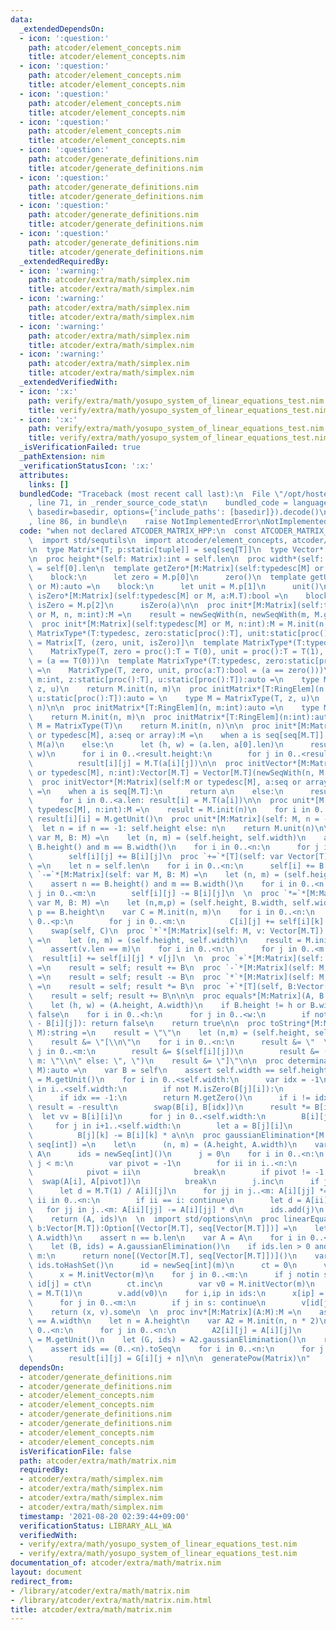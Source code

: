 ```yaml
---
data:
  _extendedDependsOn:
  - icon: ':question:'
    path: atcoder/element_concepts.nim
    title: atcoder/element_concepts.nim
  - icon: ':question:'
    path: atcoder/element_concepts.nim
    title: atcoder/element_concepts.nim
  - icon: ':question:'
    path: atcoder/element_concepts.nim
    title: atcoder/element_concepts.nim
  - icon: ':question:'
    path: atcoder/element_concepts.nim
    title: atcoder/element_concepts.nim
  - icon: ':question:'
    path: atcoder/generate_definitions.nim
    title: atcoder/generate_definitions.nim
  - icon: ':question:'
    path: atcoder/generate_definitions.nim
    title: atcoder/generate_definitions.nim
  - icon: ':question:'
    path: atcoder/generate_definitions.nim
    title: atcoder/generate_definitions.nim
  - icon: ':question:'
    path: atcoder/generate_definitions.nim
    title: atcoder/generate_definitions.nim
  _extendedRequiredBy:
  - icon: ':warning:'
    path: atcoder/extra/math/simplex.nim
    title: atcoder/extra/math/simplex.nim
  - icon: ':warning:'
    path: atcoder/extra/math/simplex.nim
    title: atcoder/extra/math/simplex.nim
  - icon: ':warning:'
    path: atcoder/extra/math/simplex.nim
    title: atcoder/extra/math/simplex.nim
  - icon: ':warning:'
    path: atcoder/extra/math/simplex.nim
    title: atcoder/extra/math/simplex.nim
  _extendedVerifiedWith:
  - icon: ':x:'
    path: verify/extra/math/yosupo_system_of_linear_equations_test.nim
    title: verify/extra/math/yosupo_system_of_linear_equations_test.nim
  - icon: ':x:'
    path: verify/extra/math/yosupo_system_of_linear_equations_test.nim
    title: verify/extra/math/yosupo_system_of_linear_equations_test.nim
  _isVerificationFailed: true
  _pathExtension: nim
  _verificationStatusIcon: ':x:'
  attributes:
    links: []
  bundledCode: "Traceback (most recent call last):\n  File \"/opt/hostedtoolcache/Python/3.10.1/x64/lib/python3.10/site-packages/onlinejudge_verify/documentation/build.py\"\
    , line 71, in _render_source_code_stat\n    bundled_code = language.bundle(stat.path,\
    \ basedir=basedir, options={'include_paths': [basedir]}).decode()\n  File \"/opt/hostedtoolcache/Python/3.10.1/x64/lib/python3.10/site-packages/onlinejudge_verify/languages/nim.py\"\
    , line 86, in bundle\n    raise NotImplementedError\nNotImplementedError\n"
  code: "when not declared ATCODER_MATRIX_HPP:\n  const ATCODER_MATRIX_HPP* = 1\n\
    \  import std/sequtils\n  import atcoder/element_concepts, atcoder/generate_definitions\n\
    \n  type Matrix*[T; p:static[tuple]] = seq[seq[T]]\n  type Vector*[T] = seq[T]\n\
    \n  proc height*(self: Matrix):int = self.len\n  proc width*(self: Matrix):int\
    \ = self[0].len\n  template getZero*[M:Matrix](self:typedesc[M] or M):auto =\n\
    \    block:\n      let zero = M.p[0]\n      zero()\n  template getUnit*[M:Matrix](self:typedesc[M]\
    \ or M):auto =\n    block:\n      let unit = M.p[1]\n      unit()\n  template\
    \ isZero*[M:Matrix](self:typedesc[M] or M, a:M.T):bool =\n    block:\n      let\
    \ isZero = M.p[2]\n      isZero(a)\n\n  proc init*[M:Matrix](self:typedesc[M]\
    \ or M, n, m:int):M =\n    result = newSeqWith(n, newSeqWith(m, M.getZero()))\n\
    \  proc init*[M:Matrix](self:typedesc[M] or M, n:int):M = M.init(n, n)\n\n  template\
    \ MatrixType*(T:typedesc, zero:static[proc():T], unit:static[proc():T], isZero:static[proc(a:T):bool]):auto\
    \ = Matrix[T, (zero, unit, isZero)]\n  template MatrixType*(T:typedesc):auto =\n\
    \    MatrixType(T, zero = proc():T = T(0), unit = proc():T = T(1), isZero = proc(a:T):bool\
    \ = (a == T(0)))\n  template MatrixType*(T:typedesc, zero:static[proc():T], unit:static[proc():T]):auto\
    \ =\n    MatrixType(T, zero, unit, proc(a:T):bool = (a == zero()))\n\n  proc initMatrix*[T:RingElem](n,\
    \ m:int, z:static[proc():T], u:static[proc():T]):auto =\n    type M = MatrixType(T,\
    \ z, u)\n    return M.init(n, m)\n  proc initMatrix*[T:RingElem](n:int, z:static[proc():T],\
    \ u:static[proc():T]):auto = \n    type M = MatrixType(T, z, u)\n    return M.init(n,\
    \ n)\n\n  proc initMatrix*[T:RingElem](n, m:int):auto =\n    type M = MatrixType(T)\n\
    \    return M.init(n, m)\n  proc initMatrix*[T:RingElem](n:int):auto =\n    type\
    \ M = MatrixType(T)\n    return M.init(n, n)\n\n  proc init*[M:Matrix](self:M\
    \ or typedesc[M], a:seq or array):M =\n    when a is seq[seq[M.T]]:\n      return\
    \ M(a)\n    else:\n      let (h, w) = (a.len, a[0].len)\n      result = M.init(h,\
    \ w)\n      for i in 0..<result.height:\n        for j in 0..<result.width:\n\
    \          result[i][j] = M.T(a[i][j])\n\n  proc initVector*[M:Matrix](self:M\
    \ or typedesc[M], n:int):Vector[M.T] = Vector[M.T](newSeqWith(n, M.getZero()))\n\
    \  proc initVector*[M:Matrix](self:M or typedesc[M], a:seq or array):Vector[M.T]\
    \ =\n    when a is seq[M.T]:\n      return a\n    else:\n      result = M.initVector(a.len)\n\
    \      for i in 0..<a.len: result[i] = M.T(a[i])\n\n  proc unit*[M:Matrix](self:\
    \ typedesc[M], n:int):M =\n    result = M.init(n)\n    for i in 0..<n:\n     \
    \ result[i][i] = M.getUnit()\n  proc unit*[M:Matrix](self: M, n = -1):M =\n  \
    \  let n = if n == -1: self.height else: n\n    return M.unit(n)\n\n  proc `+=`*[M:Matrix](self:\
    \ var M, B: M) =\n    let (n, m) = (self.height, self.width)\n    assert n ==\
    \ B.height() and m == B.width()\n    for i in 0..<n:\n      for j in 0..<m:\n\
    \        self[i][j] += B[i][j]\n  proc `+=`*[T](self: var Vector[T], B:Vector[T])\
    \ =\n    let n = self.len\n    for i in 0..<n:\n      self[i] += B[i]\n\n  proc\
    \ `-=`*[M:Matrix](self: var M, B: M) =\n    let (n, m) = (self.height, self.width)\n\
    \    assert n == B.height() and m == B.width()\n    for i in 0..<n:\n      for\
    \ j in 0..<m:\n        self[i][j] -= B[i][j]\n  \n  proc `*=`*[M:Matrix](self:\
    \ var M, B: M) =\n    let (n,m,p) = (self.height, B.width, self.width)\n    assert\
    \ p == B.height\n    var C = M.init(n, m)\n    for i in 0..<n:\n      for k in\
    \ 0..<p:\n        for j in 0..<m:\n          C[i][j] += self[i][k] * B[k][j]\n\
    \    swap(self, C)\n  proc `*`*[M:Matrix](self: M, v: Vector[M.T]): Vector[M.T]\
    \ =\n    let (n, m) = (self.height, self.width)\n    result = M.initVector(n)\n\
    \    assert(v.len == m)\n    for i in 0..<n:\n      for j in 0..<m:\n        \
    \  result[i] += self[i][j] * v[j]\n  \n  proc `+`*[M:Matrix](self: M, B:M):auto\
    \ =\n    result = self; result += B\n  proc `-`*[M:Matrix](self: M, B:M):auto\
    \ =\n    result = self; result -= B\n  proc `*`*[M:Matrix](self: M, B:M):auto\
    \ =\n    result = self; result *= B\n  proc `+`*[T](self, B:Vector[T]):auto =\n\
    \    result = self; result += B\n\n\n  proc equals*[M:Matrix](A, B:M):bool =\n\
    \    let (h, w) = (A.height, A.width)\n    if B.height != h or B.width != w: return\
    \ false\n    for i in 0..<h:\n      for j in 0..<w:\n        if not A.isZero(A[i][j]\
    \ - B[i][j]): return false\n    return true\n\n  proc toString*[M:Matrix](self:\
    \ M):string =\n    result = \"\"\n    let (n,m) = (self.height, self.width)\n\
    \    result &= \"[\\n\"\n    for i in 0..<n:\n      result &= \"  \"\n      for\
    \ j in 0..<m:\n        result &= $(self[i][j])\n        result &= (if j + 1 ==\
    \ m: \"\\n\" else: \", \")\n    result &= \"]\"\n\n  proc determinant*[M:Matrix](self:\
    \ M):auto =\n    var B = self\n    assert self.width == self.height\n    result\
    \ = M.getUnit()\n    for i in 0..<self.width:\n      var idx = -1\n      for j\
    \ in i..<self.width:\n        if not M.isZero(B[j][i]):\n          idx = j;break\n\
    \      if idx == -1:\n        return M.getZero()\n      if i != idx:\n       \
    \ result = -result\n        swap(B[i], B[idx])\n      result *= B[i][i]\n    \
    \  let vv = B[i][i]\n      for j in 0..<self.width:\n        B[i][j] /= vv\n \
    \     for j in i+1..<self.width:\n        let a = B[j][i]\n        for k in 0..<self.width:\n\
    \          B[j][k] -= B[i][k] * a\n\n  proc gaussianElimination*[M:Matrix](A:M):(M,\
    \ seq[int]) =\n    let\n      (n, m) = (A.height, A.width)\n    var\n      A =\
    \ A\n      ids = newSeq[int]()\n      j = 0\n    for i in 0..<n:\n      while\
    \ j < m:\n        var pivot = -1\n        for ii in i..<n:\n          if not M.isZero(A[ii][j]):\n\
    \            pivot = ii\n            break\n        if pivot != -1:\n        \
    \  swap(A[i], A[pivot])\n          break\n        j.inc\n      if j == m: break\n\
    \      let d = M.T(1) / A[i][j]\n      for jj in j..<m: A[i][jj] *= d\n      for\
    \ ii in 0..<n:\n        if ii == i: continue\n        let d = A[ii][j]\n     \
    \   for jj in j..<m: A[ii][jj] -= A[i][jj] * d\n      ids.add(j)\n      j.inc\n\
    \    return (A, ids)\n  \n  import std/options\n\n  proc linearEquations*[M:Matrix](A:M,\
    \ b:Vector[M.T]):Option[(Vector[M.T], seq[Vector[M.T]])] =\n    let (n, m) = (A.height,\
    \ A.width)\n    assert n == b.len\n    var A = A\n    for i in 0..<n: A[i].add(b[i])\n\
    \    let (B, ids) = A.gaussianElimination()\n    if ids.len > 0 and ids[^1] ==\
    \ m:\n      return none[(Vector[M.T], seq[Vector[M.T]])]()\n    var\n      s =\
    \ ids.toHashSet()\n      id = newSeq[int](m)\n      ct = 0\n      v = newSeq[Vector[M.T]]()\n\
    \      x = M.initVector(m)\n    for j in 0..<m:\n      if j notin s:\n       \
    \ id[j] = ct\n        ct.inc\n        var v0 = M.initVector(m)\n        v0[j]\
    \ = M.T(1)\n        v.add(v0)\n    for i,ip in ids:\n      x[ip] = B[i][^1]\n\
    \      for j in 0..<m:\n        if j in s: continue\n        v[id[j]][ip] -= B[i][j]\n\
    \    return (x, v).some\n  \n  proc inv*[M:Matrix](A:M):M =\n    assert A.height\
    \ == A.width\n    let n = A.height\n    var A2 = M.init(n, n * 2)\n    for i in\
    \ 0..<n:\n      for j in 0..<n:\n        A2[i][j] = A[i][j]\n      A2[i][i + n]\
    \ = M.getUnit()\n    let (G, ids) = A2.gaussianElimination()\n    result = M.init(n)\n\
    \    assert ids == (0..<n).toSeq\n    for i in 0..<n:\n      for j in 0..<n:\n\
    \        result[i][j] = G[i][j + n]\n\n  generatePow(Matrix)\n"
  dependsOn:
  - atcoder/generate_definitions.nim
  - atcoder/generate_definitions.nim
  - atcoder/element_concepts.nim
  - atcoder/element_concepts.nim
  - atcoder/generate_definitions.nim
  - atcoder/generate_definitions.nim
  - atcoder/element_concepts.nim
  - atcoder/element_concepts.nim
  isVerificationFile: false
  path: atcoder/extra/math/matrix.nim
  requiredBy:
  - atcoder/extra/math/simplex.nim
  - atcoder/extra/math/simplex.nim
  - atcoder/extra/math/simplex.nim
  - atcoder/extra/math/simplex.nim
  timestamp: '2021-08-20 02:39:44+09:00'
  verificationStatus: LIBRARY_ALL_WA
  verifiedWith:
  - verify/extra/math/yosupo_system_of_linear_equations_test.nim
  - verify/extra/math/yosupo_system_of_linear_equations_test.nim
documentation_of: atcoder/extra/math/matrix.nim
layout: document
redirect_from:
- /library/atcoder/extra/math/matrix.nim
- /library/atcoder/extra/math/matrix.nim.html
title: atcoder/extra/math/matrix.nim
---
```

